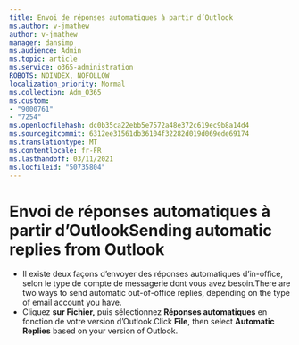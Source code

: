 ```yaml
---
title: Envoi de réponses automatiques à partir d’Outlook
ms.author: v-jmathew
author: v-jmathew
manager: dansimp
ms.audience: Admin
ms.topic: article
ms.service: o365-administration
ROBOTS: NOINDEX, NOFOLLOW
localization_priority: Normal
ms.collection: Adm_O365
ms.custom:
- "9000761"
- "7254"
ms.openlocfilehash: dc0b35ca22ebb5e7572a48e372c619ec9b8a14d4
ms.sourcegitcommit: 6312ee31561db36104f32282d019d069ede69174
ms.translationtype: MT
ms.contentlocale: fr-FR
ms.lasthandoff: 03/11/2021
ms.locfileid: "50735804"
---
```

# <a name="sending-automatic-replies-from-outlook"></a><span data-ttu-id="37685-102">Envoi de réponses automatiques à partir d’Outlook</span><span class="sxs-lookup"><span data-stu-id="37685-102">Sending automatic replies from Outlook</span></span>

- <span data-ttu-id="37685-103">Il existe deux façons d’envoyer des réponses automatiques d’in-office, selon le type de compte de messagerie dont vous avez besoin.</span><span class="sxs-lookup"><span data-stu-id="37685-103">There are two ways to send automatic out-of-office replies, depending on the type of email account you have.</span></span>
- <span data-ttu-id="37685-104">Cliquez **sur Fichier,** puis sélectionnez **Réponses automatiques** en fonction de votre version d’Outlook.</span><span class="sxs-lookup"><span data-stu-id="37685-104">Click **File**, then select **Automatic Replies** based on your version of Outlook.</span></span>
